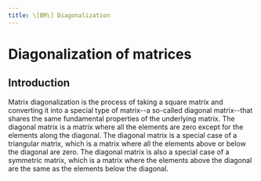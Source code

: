 ```yaml
---
title: \[BM\] Diagonalization
---
```


# Diagonalization of matrices

## Introduction
Matrix diagonalization is the process of taking a square matrix and converting it into a special type of matrix--a so-called diagonal matrix--that shares the same fundamental properties of the underlying matrix. The diagonal matrix is a matrix where all the elements are zero except for the elements along the diagonal. The diagonal matrix is a special case of a triangular matrix, which is a matrix where all the elements above or below the diagonal are zero. The diagonal matrix is also a special case of a symmetric matrix, which is a matrix where the elements above the diagonal are the same as the elements below the diagonal.




